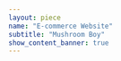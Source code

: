 ```yaml
---
layout: piece
name: "E-commerce Website"
subtitle: "Mushroom Boy"
show_content_banner: true
---
```

